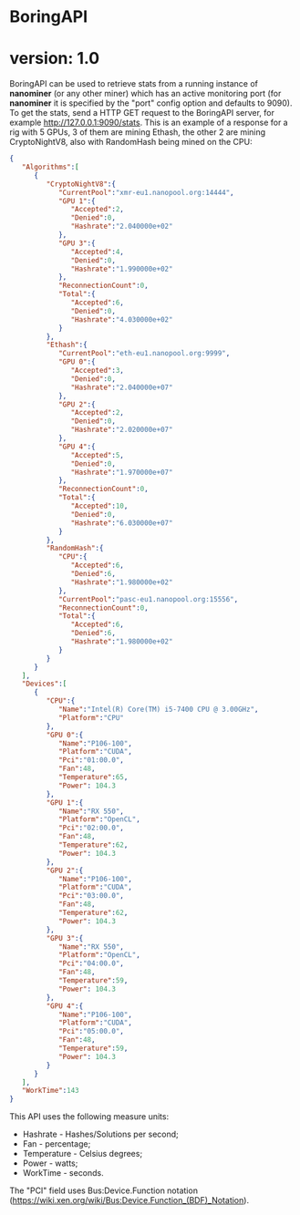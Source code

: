 # BoringAPI
# version: 1.0
BoringAPI can be used to retrieve stats from a running instance of **nanominer** (or any other miner) which has an active monitoring port (for **nanominer** it is specified by the "port" config option and defaults to 9090). To get the stats, send a HTTP GET request to the BoringAPI server, for example http://127.0.0.1:9090/stats. This is an example of a response for a rig with 5 GPUs, 3 of them are mining Ethash, the other 2 are mining CryptoNightV8, also with RandomHash being mined on the CPU:

```json
{  
   "Algorithms":[  
      {  
         "CryptoNightV8":{  
            "CurrentPool":"xmr-eu1.nanopool.org:14444",
            "GPU 1":{  
               "Accepted":2,
               "Denied":0,
               "Hashrate":"2.040000e+02"
            },
            "GPU 3":{  
               "Accepted":4,
               "Denied":0,
               "Hashrate":"1.990000e+02"
            },
            "ReconnectionCount":0,
            "Total":{  
               "Accepted":6,
               "Denied":0,
               "Hashrate":"4.030000e+02"
            }
         },
         "Ethash":{  
            "CurrentPool":"eth-eu1.nanopool.org:9999",
            "GPU 0":{  
               "Accepted":3,
               "Denied":0,
               "Hashrate":"2.040000e+07"
            },
            "GPU 2":{  
               "Accepted":2,
               "Denied":0,
               "Hashrate":"2.020000e+07"
            },
            "GPU 4":{  
               "Accepted":5,
               "Denied":0,
               "Hashrate":"1.970000e+07"
            },
            "ReconnectionCount":0,
            "Total":{  
               "Accepted":10,
               "Denied":0,
               "Hashrate":"6.030000e+07"
            }
         },
         "RandomHash":{  
            "CPU":{  
               "Accepted":6,
               "Denied":6,
               "Hashrate":"1.980000e+02"
            },
            "CurrentPool":"pasc-eu1.nanopool.org:15556",
            "ReconnectionCount":0,
            "Total":{  
               "Accepted":6,
               "Denied":6,
               "Hashrate":"1.980000e+02"
            }
         }
      }
   ],
   "Devices":[  
      {  
         "CPU":{  
            "Name":"Intel(R) Core(TM) i5-7400 CPU @ 3.00GHz",
            "Platform":"CPU"
         },
         "GPU 0":{  
            "Name":"P106-100",
            "Platform":"CUDA",
            "Pci":"01:00.0",
            "Fan":48,
            "Temperature":65,
            "Power": 104.3
         },
         "GPU 1":{  
            "Name":"RX 550",
            "Platform":"OpenCL",
            "Pci":"02:00.0",
            "Fan":48,
            "Temperature":62,
            "Power": 104.3
         },
         "GPU 2":{  
            "Name":"P106-100",
            "Platform":"CUDA",
            "Pci":"03:00.0",
            "Fan":48,
            "Temperature":62,
            "Power": 104.3
         },
         "GPU 3":{  
            "Name":"RX 550",
            "Platform":"OpenCL",
            "Pci":"04:00.0",
            "Fan":48,
            "Temperature":59,
            "Power": 104.3
         },
         "GPU 4":{  
            "Name":"P106-100",
            "Platform":"CUDA",
            "Pci":"05:00.0",
            "Fan":48,
            "Temperature":59,
            "Power": 104.3
         }
      }
   ],
   "WorkTime":143
}
```
This API uses the following measure units:
* Hashrate - Hashes/Solutions per second;
* Fan - percentage;
* Temperature - Celsius degrees;
* Power - watts;
* WorkTime - seconds.

The "PCI" field uses Bus:Device.Function notation (https://wiki.xen.org/wiki/Bus:Device.Function_(BDF)_Notation).
